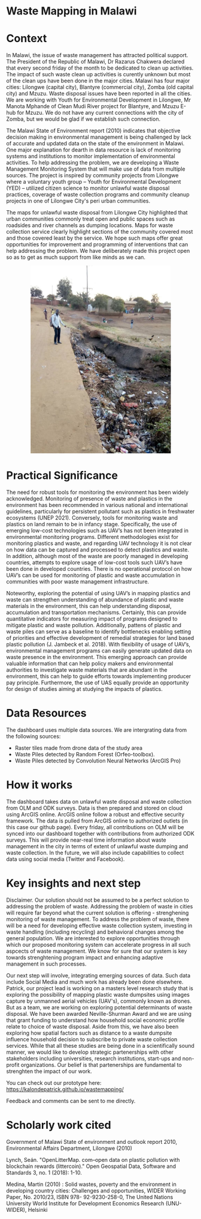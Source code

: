 # Waste Mapping in Malawi


# Context

In Malawi, the issue of waste management has attracted political support.  The President of the Republic of Malawi, Dr Razarus Chakwera declared that every second friday of the month to be dedicated to clean up activities. The impact of such waste clean up activities is curently unknown but most of the clean ups have been done in the major cities. Malawi has four major cities: Lilongwe (capital city), Blantyre (commercial city), Zomba (old capital city) and Mzuzu. Waste disposal issues have been reported in all the cities. We are working with Youth for Environmental Development in Lilongwe, Mr Manota Mphande of Clean Mudi River project for Blantyre, and Mzuzu E-hub for Mzuzu. We do not have any current connections with the city of Zomba, but we would be glad if we establish such connection. 

The Malawi State of Environment report (2010) indicates that objective decision making in environmental management is being challenged by lack of accurate and updated data on the state of the environment in Malawi. One major explanation for dearth in data resource is lack of monitoring systems and institutions to monitor implementation of environmental activities. To help addressing the problem, we are developing a Waste Management Monitoring System that will make use of data from multiple sources. The project is inspired by community projects from Lilongwe where a voluntary youth group – Youth for Environmental Development (YED) – utilized citizen science to monitor unlawful waste disposal practices, coverage of waste collection programs and community cleanup projects in one of Lilongwe City's peri urban communities.  

The maps for unlawful waste disposal from Lilongwe City highlighted that urban communities commonly treat open and public spaces such as roadsides and river channels as dumping locations. Maps for waste collection service clearly highlight sections of the community covered most and those covered least by the service. We hope such maps offer great opportunities for improvement and programming of interventions that can help addressing the problem. We have deliberately made this project open so as to get as much support from like minds as we can.

<p align="center">
  <img height="500" src="https://github.com/Kalondepatrick/community_waste_Management/blob/main/image.jpeg">
</p>

# Practical Significance

The need for robust tools for monitoring the environment has been widely acknowledged. Monitoring of presence of waste and plastics in the environment has been recommended in various national and international guidelines, particularly for persistent pollutant such as plastics in freshwater ecosystems (UNEP 2021). Conversely, tools for monitoring waste and plastics on land remain to be in infancy stage. Specifically, the use of emerging low-cost technologies such as UAV’s has not been integrated in environmental monitoring programs. Different methodologies exist for monitoring plastics and waste, and regarding UAV technology it is not clear on how data can be captured and processed to detect plastics and waste. In addition, although most of the waste are poorly managed in developing countries, attempts to explore usage of low-cost tools such UAV’s have been done in developed countries. There is no operational protocol on how UAV’s can be used for monitoring of plastic and waste accumulation in communities with poor waste management infrastructure. 

Noteworthy, exploring the potential of using UAV’s in mapping plastics and waste can strengthen understanding of abundance of plastic and waste materials in the environment, this can help understanding disposal, accumulation and transportation mechanisms.  Certainly, this can provide quantitative indicators for measuring impact of programs designed to mitigate plastic and waste pollution. Additionally, pattens of plastic and waste piles can serve as a baseline to identify bottlenecks enabling setting of priorities and effective development of remedial strategies for land based plastic pollution (J. Jambeck et al. 2018). With flexibility of usage of UAV’s, environmental management programs can easily generate updated data on waste presence in the environment. This emerging approach can provide valuable information that can help policy makers and environmental authorities to investigate waste materials that are abundant in the environment, this can help to guide efforts towards implementing producer pay principle. Furthermore, the use of UAS equally provide an opportunity for design of studies aiming at studying the impacts of plastics. 

# Data Resources

The dashboard uses multiple data sources. We are intergrating data from the following sources:
- Raster tiles made from drone data of the study area
- Waste Piles detected by Random Forest (Orfeo-toolbox).
- Waste Piles detected by Convolution Neural Networks (ArcGIS Pro)


# How it works

The dashboard takes data on unlawful waste disposal and waste collection from OLM and ODK surveys. Data is then prepared and stored on cloud using ArcGIS online. ArcGIS online follow a robust and effective security framework. The data is pulled from ArcGIS online to authorized outlets (in this case our github page). Every friday, all contributions on OLM will be synced into our dashboard together with contributions from authorized ODK surveys. This will provide near-real time information about waste management in the city in terms of extent of unlawful waste dumping and waste collection. In the future, we will also include capabilities to collect data using social media (Twitter and Facebook). 

# Key insights and next step

Disclaimer. Our solution should not be assumed to be a perfect solution to addressing the problem of waste. Addressing the problem of waste in cities will require far beyond what the current solution is offering - strenghening monitoring of waste management. To address the problem of waste, there will be a need for developing effective waste collection system, investing in waste handling (including recycling) and behavioral changes among the general population. We are interested to explore opportunities through which our proposed monitoring system can accelerate progress in all such aspcects of waste management. We know for sure that our system is key towards strenghtening program impact and enhancing adaptive management in such processes. 

Our next step will involve, integrating emerging sources of data. Such data include Social Media and much work has already been done elsewhere. Patrick, our project lead is working on a masters level research study that is exploring the possibility of mapping plastic waste dumpsites using images capture by unmanned aerial vehicles (UAV's), commonly known as drones. But as a team, we are working on exploring potential determinants of waste disposal. We have been awarded Neville-Shurman Award and we are using that grant funding to understand how household social economic profile relate to choice of waste disposal. Aside from this, we have also been exploring how spatial factors such as distance to a waste dumpsite influence household decision to subscribe to private waste collection services. While that all these studies are being done in a scientifically sound manner, we would like to develop strategic partenerships with other stakeholders including universities, research institutions, start-ups and non-profit organizations. Our belief is that partenerships are fundamental to strenghten the impact of our work. 

You can check out our prototype here: https://kalondepatrick.github.io/wastemapping/

Feedback and comments can be sent to me directly. 

# Scholarly work cited

Government of Malawi State of environment and outlook report 2010, Environmental Affairs Department, Lilongwe (2010)

Lynch, Seán. "OpenLitterMap. com–open data on plastic pollution with blockchain rewards (littercoin)." Open Geospatial Data, Software and Standards 3, no. 1 (2018): 1-10.

Medina, Martin (2010) : Solid wastes, poverty and the environment in developing country 	cities: 	Challenges and opportunities, WIDER Working Paper, No. 2010/23, ISBN 978-	92-9230-258-0, 	The United Nations University World Institute for 	Development Economics Research (UNU-	WIDER), Helsinki
